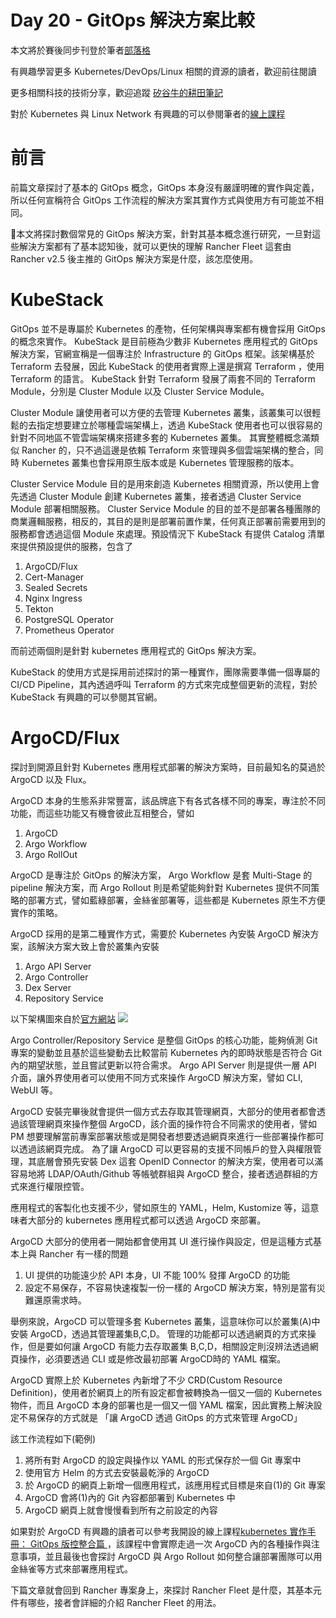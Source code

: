 Day 20 - GitOps 解決方案比較
===============================

本文將於賽後同步刊登於筆者[部落格](https://hwchiu.com/)

有興趣學習更多 Kubernetes/DevOps/Linux 相關的資源的讀者，歡迎前往閱讀

更多相關科技的技術分享，歡迎追蹤 [矽谷牛的耕田筆記](https://www.facebook.com/technologynoteniu)

對於 Kubernetes 與 Linux Network 有興趣的可以參閱筆者的[線上課程](https://course.hwchiu.com/)

#  前言

前篇文章探討了基本的 GitOps 概念，GitOps 本身沒有嚴謹明確的實作與定義，所以任何宣稱符合 GitOps 工作流程的解決方案其實作方式與使用方有可能並不相同。

本文將探討數個常見的 GitOps 解決方案，針對其基本概念進行研究，一旦對這些解決方案都有了基本認知後，就可以更快的理解 Rancher Fleet 這套由 Rancher v2.5 後主推的 GitOps 解決方案是什麼，該怎麼使用。

# KubeStack
GitOps 並不是專屬於 Kubernetes 的產物，任何架構與專案都有機會採用 GitOps 的概念來實作。
KubeStack 是目前極為少數非 Kubernetes 應用程式的 GitOps 解決方案，官網宣稱是一個專注於 Infrastructure 的 GitOps 框架。該架構基於 Terraform 去發展，因此 KubeStack 的使用者實際上還是撰寫 Terraform ，使用 Terraform 的語言。 KubeStack 針對 Terraform 發展了兩套不同的 Terraform Module，分別是 Cluster Module 以及 Cluster Service Module。

Cluster Module 讓使用者可以方便的去管理 Kubernetes 叢集，該叢集可以很輕鬆的去指定想要建立於哪種雲端架構上，透過 KubeStack 使用者也可以很容易的針對不同地區不管雲端架構來搭建多套的 Kubernetes 叢集。
其實整體概念滿類似 Rancher 的，只不過這邊是依賴 Terraform 來管理與多個雲端架構的整合，同時 Kubernetes 叢集也會採用原生版本或是 Kubernetes 管理服務的版本。

Cluster Service Module 目的是用來創造 Kubernetes 相關資源，所以使用上會先透過 Cluster Module 創建 Kubernetes 叢集，接者透過 Cluster Service Module 部署相關服務。
Cluster Service Module 的目的並不是部署各種團隊的商業邏輯服務，相反的，其目的是則是部署前置作業，任何真正部署前需要用到的服務都會透過這個 Module 來處理。預設情況下 KubeStack 有提供 Catalog 清單來提供預設提供的服務，包含了
1. ArgoCD/Flux
2. Cert-Manager
3. Sealed Secrets
4. Nginx Ingress
5. Tekton
6. PostgreSQL Operator
7. Prometheus Operator

而前述兩個則是針對 kubernetes 應用程式的 GitOps 解決方案。

KubeStack 的使用方式是採用前述探討的第一種實作，團隊需要準備一個專屬的 CI/CD Pipeline，其內透過呼叫 Terraform 的方式來完成整個更新的流程，對於 KubeStack 有興趣的可以參閱其官網。


# ArgoCD/Flux
探討到開源且針對 Kubernetes 應用程式部署的解決方案時，目前最知名的莫過於 ArgoCD 以及 Flux。

ArgoCD 本身的生態系非常豐富，該品牌底下有各式各樣不同的專案，專注於不同功能，而這些功能又有機會彼此互相整合，譬如
1. ArgoCD
2. Argo Workflow
3. Argo RollOut

ArgoCD 是專注於 GitOps 的解決方案， Argo Workflow 是套 Multi-Stage 的 pipeline 解決方案，而 Argo Rollout 則是希望能夠針對 Kubernetes 提供不同策略的部署方式，譬如藍綠部署，金絲雀部署等，這些都是 Kubernetes 原生不方便實作的策略。

ArgoCD 採用的是第二種實作方式，需要於 Kubernetes 內安裝 ArgoCD 解決方案，該解決方案大致上會於叢集內安裝
1. Argo API Server
2. Argo Controller
3. Dex Server
4. Repository Service

以下架構圖來自於[官方網站](https://argo-cd.readthedocs.io/en/stable/)
![](https://i.imgur.com/VdVPq84.png)

Argo Controller/Repository Service 是整個 GitOps 的核心功能，能夠偵測 Git 專案的變動並且基於這些變動去比較當前 Kubernetes 內的即時狀態是否符合 Git 內的期望狀態，並且嘗試更新以符合需求。
Argo API Server 則是提供一層 API 介面，讓外界使用者可以使用不同方式來操作 ArgoCD 解決方案，譬如 CLI, WebUI 等。

ArgoCD 安裝完畢後就會提供一個方式去存取其管理網頁，大部分的使用者都會透過該管理網頁來操作整個 ArgoCD，該介面的操作符合不同需求的使用者，譬如 PM 想要理解當前專案部署狀態或是開發者想要透過網頁來進行一些部署操作都可以透過該網頁完成。
為了讓 ArgoCD 可以更容易的支援不同帳戶的登入與權限管理，其底層會預先安裝 Dex 這套 OpenID Connector 的解決方案，使用者可以滿容易地將 LDAP/OAuth/Github 等帳號群組與 ArgoCD 整合，接者透過群組的方式來進行權限控管。

應用程式的客製化也支援不少，譬如原生的 YAML，Helm, Kustomize 等，這意味者大部分的 kubernetes 應用程式都可以透過 ArgoCD 來部署。

ArgoCD 大部分的使用者一開始都會使用其 UI 進行操作與設定，但是這種方式基本上與 Rancher 有一樣的問題
1. UI 提供的功能遠少於 API 本身，UI 不能 100% 發揮 ArgoCD 的功能
2. 設定不易保存，不容易快速複製一份一樣的 ArgoCD 解決方案，特別是當有災難還原需求時。

舉例來說，ArgoCD 可以管理多套 Kubernetes 叢集，這意味你可以於叢集(A)中安裝 ArgoCD，透過其管理叢集B,C,D。
管理的功能都可以透過網頁的方式來操作，但是要如何讓 ArgoCD 有能力去存取叢集 B,C,D，相關設定則沒辨法透過網頁操作，必須要透過 CLI 或是修改最初部署 ArgoCD時的 YAML 檔案。

ArgoCD 實際上於 Kubernetes 內新增了不少 CRD(Custom Resource Definition)，使用者於網頁上的所有設定都會被轉換為一個又一個的 Kubernetes 物件，而且 ArgoCD 本身的部署也是一個又一個 YAML 檔案，因此實務上解決設定不易保存的方式就是 「讓 ArgoCD 透過 GitOps 的方式來管理 ArgoCD」

該工作流程如下(範例)
1. 將所有對 ArgoCD 的設定與操作以 YAML 的形式保存於一個 Git 專案中
2. 使用官方 Helm 的方式去安裝最乾淨的 ArgoCD
3. 於 ArgoCD 的網頁上新增一個應用程式，該應用程式目標是來自(1)的 Git 專案
4. ArgoCD 會將(1)內的 Git 內容都部署到 Kubernetes 中
5. ArgoCD 網頁上就會慢慢看到所有之前設定的內容

如果對於 ArgoCD 有興趣的讀者可以參考我開設的線上課程[kubernetes 實作手冊： GitOps 版控整合篇
](https://hiskio.com/courses/490/about?promo_code=R3Y9O2E)，該課程中會實際走過一次 ArgoCD 內的各種操作與注意事項，並且最後也會探討 ArgoCD 與 Argo Rollout 如何整合讓部署團隊可以用金絲雀等方式來部署應用程式。

下篇文章就會回到 Rancher 專案身上，來探討 Rancher Fleet 是什麼，其基本元件有哪些，接者會詳細的介紹 Rancher Fleet 的用法。